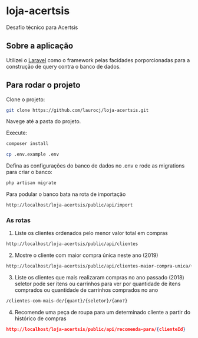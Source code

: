 # loja-acertsis
Desafio técnico para Acertsis

## Sobre a aplicação

Utilizei o [Laravel](https://laravel.com) como o framework pelas facidades porporcionadas para a construção de query contra o banco de dados.

## Para rodar o projeto

Clone o projeto:
```sh
git clone https://github.com/laurocj/loja-acertsis.git
```
Navege até a pasta do projeto.

Execute:

```sh
composer install

cp .env.example .env
```
Defina as configurações do banco de dados no .env e rode as migrations para criar o banco:

```sh
php artisan migrate
```

Para podular o banco bata na rota de importação

```sh
http://localhost/loja-acertsis/public/api/import
```

### As rotas 

1. Liste os clientes ordenados pelo menor valor total em compras
```sh
http://localhost/loja-acertsis/public/api/clientes
```

2. Mostre o cliente com maior compra única neste ano (2019)
```sh
http://localhost/loja-acertsis/public/api/clientes-maior-compra-unica/{ano?}
```

3. Liste os clientes que mais realizaram compras no ano passado (2018)
seletor pode ser itens ou carrinhos para ver por quantidade de itens comprados ou quantidade de carrinhos comprados no ano
```sh
/clientes-com-mais-de/{quant}/{seletor}/{ano?}
```

4. Recomende uma peça de roupa para um determinado cliente a partir do histórico de compras
```json
http://localhost/loja-acertsis/public/api/recomenda-para/{clienteId}
```
